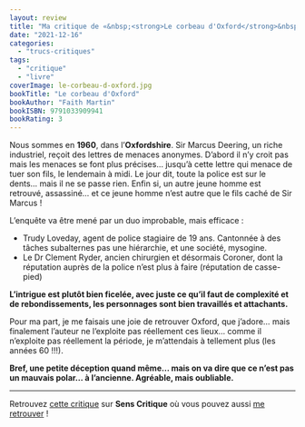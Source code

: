 ```yaml
---
layout: review
title: "Ma critique de «&nbsp;<strong>Le corbeau d'Oxford</strong>&nbsp;» de <em>Faith Martin</em>"
date: "2021-12-16"
categories: 
  - "trucs-critiques"
tags: 
  - "critique"
  - "livre"
coverImage: le-corbeau-d-oxford.jpg
bookTitle: "Le corbeau d'Oxford"
bookAuthor: "Faith Martin"
bookISBN: 9791033909941  
bookRating: 3
---
```


Nous sommes en **1960**, dans l’**Oxfordshire**. Sir Marcus Deering, un riche industriel, reçoit des lettres de menaces anonymes. D’abord il n’y croit pas mais les menaces se font plus précises… jusqu’à cette lettre qui menace de tuer son fils, le lendemain à midi. Le jour dit, toute la police est sur le dents… mais il ne se passe rien. Enfin si, un autre jeune homme est retrouvé, assassiné… et ce jeune homme n’est autre que le fils caché de Sir Marcus !

L’enquête va être mené par un duo improbable, mais efficace :

 - Trudy Loveday, agent de police stagiaire de 19 ans. Cantonnée à des tâches subalternes pas une hiérarchie, et une société, mysogine.
 - Le Dr Clement Ryder, ancien chirurgien et désormais Coroner, dont la réputation auprès de la police n’est plus à faire (réputation de casse-pied)

**L’intrigue est plutôt bien ficelée, avec juste ce qu’il faut de complexité et de rebondissements, les personnages sont bien travaillés et attachants.**

Pour ma part, je me faisais une joie de retrouver Oxford, que j’adore… mais finalement l’auteur ne l’exploite pas réellement ces lieux… comme il n’exploite pas réellement la période, je m’attendais à tellement plus (les années 60 !!!).

**Bref, une petite déception quand même… mais on va dire que ce n’est pas un mauvais polar… à l’ancienne. Agréable, mais oubliable.**
 
* * *

Retrouvez [cette critique](https://www.senscritique.com/livre/Le_corbeau_d_Oxford/critique/260507164) sur **Sens Critique** où vous pouvez aussi [me retrouver](http://www.senscritique.com/Arnaud_Malon) !
